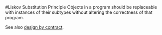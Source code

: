 #Liskov Substitution Principle
Objects in a program should be replaceable with instances of their subtypes without altering the correctness of that program. 

See also [design by contract](https://en.wikipedia.org/wiki/Design_by_contract).
